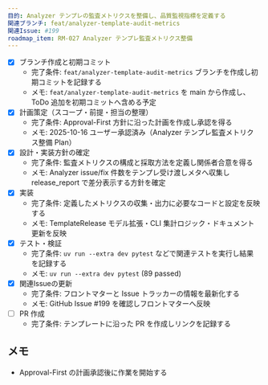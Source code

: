 ```yaml
---
目的: Analyzer テンプレの監査メトリクスを整備し、品質監視指標を定義する
関連ブランチ: feat/analyzer-template-audit-metrics
関連Issue: #199
roadmap_item: RM-027 Analyzer テンプレ監査メトリクス整備
---
```


- [x] ブランチ作成と初期コミット
  - 完了条件: `feat/analyzer-template-audit-metrics` ブランチを作成し初期コミットを記録する
  - メモ: `feat/analyzer-template-audit-metrics` を main から作成し、ToDo 追加を初期コミットへ含める予定
- [x] 計画策定（スコープ・前提・担当の整理）
  - 完了条件: Approval-First 方針に沿った計画を作成し承認を得る
  - メモ: 2025-10-16 ユーザー承認済み（Analyzer テンプレ監査メトリクス整備 Plan）
- [x] 設計・実装方針の確定
  - 完了条件: 監査メトリクスの構成と採取方法を定義し関係者合意を得る
  - メモ: Analyzer issue/fix 件数をテンプレ受け渡しメタへ収集し release_report で差分表示する方針を確定
- [x] 実装
  - 完了条件: 定義したメトリクスの収集・出力に必要なコードと設定を反映する
  - メモ: TemplateRelease モデル拡張・CLI 集計ロジック・ドキュメント更新を反映
- [x] テスト・検証
  - 完了条件: `uv run --extra dev pytest` などで関連テストを実行し結果を記録する
  - メモ: `uv run --extra dev pytest` (89 passed)
- [x] 関連Issueの更新
  - 完了条件: フロントマターと Issue トラッカーの情報を最新化する
  - メモ: GitHub Issue #199 を確認しフロントマターへ反映
- [ ] PR 作成
  - 完了条件: テンプレートに沿った PR を作成しリンクを記録する

## メモ
- Approval-First の計画承認後に作業を開始する
